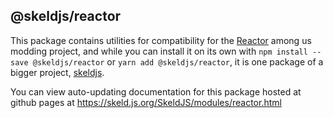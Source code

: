 ## @skeldjs/reactor

This package contains utilities for compatibility for the [Reactor](https://reactor.gg) among us modding project, and while you can install it on its own with `npm install --save @skeldjs/reactor` or `yarn add @skeldjs/reactor`, it is one package of a bigger project, [skeldjs](https://github.com/skeldjs/SkeldJS).

You can view auto-updating documentation for this package hosted at github pages at https://skeld.js.org/SkeldJS/modules/reactor.html
